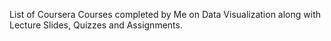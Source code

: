 List of Coursera Courses completed by Me on Data Visualization along with Lecture Slides, Quizzes and Assignments.
